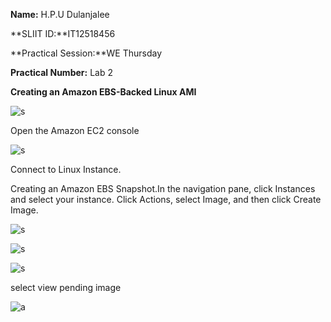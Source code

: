
**Name:** H.P.U Dulanjalee

**SLIIT ID:**IT12518456

**Practical Session:**WE Thursday

**Practical Number:** Lab 2

**Creating an Amazon EBS-Backed Linux AMI**

![s](http://i60.tinypic.com/ddgsy0.jpg)

Open the Amazon EC2 console 

![s](http://i60.tinypic.com/2uqhnyd.jpg)

Connect to Linux Instance.

Creating an Amazon EBS Snapshot.In the navigation pane, click Instances and select your instance. Click Actions, select Image, and then click Create Image.

![s](http://i58.tinypic.com/2h7niiq.jpg)

![s](http://i62.tinypic.com/28akz1h.jpg)

![s](http://i59.tinypic.com/2sb0uix.jpg)

select view pending image

![a](http://i58.tinypic.com/29549hh.jpg)





